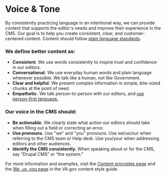 # Voice & Tone
By consistently practicing language in an intentional way, we can provide content that supports the editor's needs and improve their experience in the CMS. Our goal is to help you create consistent, clear, and customer-centered content. Content should follow [plain language standards](https://design.va.gov/content-style-guide/plain-language/). 

### We define better content as:

- **Consistent**. We use words consistently to inspire trust and confidence in our editors.
- **Conversational.** We use everyday human words and plain language whenever possible. We talk like a human, not like Government.
- **Clear and helpful.** We present complex information in simple, bite-sized chunks at the point of need.
- **Empathetic.** We talk person-to-person with our editors, and [use person-first language.](https://design.va.gov/content-style-guide/health-content#1-put-the-person-before-their-condition)

### Our voice in the CMS should:
- **Be actionable.** We clearly state what action our editors should take when filling out a field or correcting an error.
- **Use pronouns.** Use "we" and "you" pronouns. Use we/us/our when referring to the CMS team or Help desk. Use you/your when addressing editors and other audiences.
- **Identify the CMS consistently.** When speaking about or for the CMS, say “Drupal CMS” or “the system.”

For more information and examples, visit the [Content principles page](https://design.va.gov/content-style-guide/content-principles) and the [We, us, you page](https://design.va.gov/content-style-guide/we-us-you) in the VA.gov content style guide.
